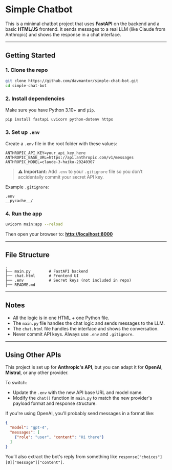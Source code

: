 # Simple Chatbot

This is a minimal chatbot project that uses **FastAPI** on the backend and a basic **HTML/JS** frontend. It sends messages to a real LLM (like Claude from Anthropic) and shows the response in a chat interface.

---

## Getting Started

### 1. Clone the repo

```bash
git clone https://github.com/davmantor/simple-chat-bot.git
cd simple-chat-bot
```

### 2. Install dependencies

Make sure you have Python 3.10+ and `pip`.

```bash
pip install fastapi uvicorn python-dotenv httpx
```

### 3. Set up `.env`

Create a `.env` file in the root folder with these values:

```
ANTHROPIC_API_KEY=your_api_key_here
ANTHROPIC_BASE_URL=https://api.anthropic.com/v1/messages
ANTHROPIC_MODEL=claude-3-haiku-20240307
```

> ⚠️ **Important:** Add `.env` to your `.gitignore` file so you don’t accidentally commit your secret API key.

Example `.gitignore`:

```
.env
__pycache__/
```

### 4. Run the app

```bash
uvicorn main:app --reload
```

Then open your browser to:
**[http://localhost:8000](http://localhost:8000)**

---

## File Structure

```
.
├── main.py        # FastAPI backend
├── chat.html      # Frontend UI
├── .env           # Secret keys (not included in repo)
├── README.md
```

---

## Notes

* All the logic is in one HTML + one Python file.
* The `main.py` file handles the chat logic and sends messages to the LLM.
* The `chat.html` file handles the interface and shows the conversation.
* Never commit API keys. Always use `.env` and `.gitignore`.

---

## Using Other APIs

This project is set up for **Anthropic's API**, but you can adapt it for **OpenAI**, **Mistral**, or any other provider.

To switch:

* Update the `.env` with the new API base URL and model name.
* Modify the `chat()` function in `main.py` to match the new provider's payload format and response structure.

If you're using OpenAI, you'll probably send messages in a format like:

```json
{
  "model": "gpt-4",
  "messages": [
    {"role": "user", "content": "Hi there"}
  ]
}
```

You’ll also extract the bot's reply from something like `response["choices"][0]["message"]["content"]`.
